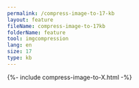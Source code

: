 ```yaml
---
permalink: /compress-image-to-17-kb
layout: feature
fileName: compress-image-to-17kb
folderName: feature
tool: imgcompression
lang: en
size: 17
type: kb
---
```


{%- include compress-image-to-X.html -%}
